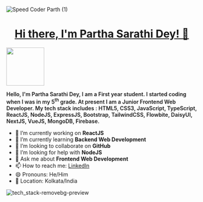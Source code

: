 ![Speed Coder Parth (1)](https://github.com/parthasdey2304/parthasdey2304/assets/131694386/2faf6903-3c05-46ce-8310-62c838809b1e)




<h1 align="center"><u>Hi there, I'm Partha Sarathi Dey! 👋</u></h1>

<!--
**parthasdey2304/parthasdey2304** is a ✨ _special_ ✨ repository because its `README.md` (this file) appears on your GitHub profile.

Here are some ideas to get you started:


### Tech Stack
<div style="display: flex; justify-item: between; width: 100%">
  <img src="https://upload.wikimedia.org/wikipedia/commons/6/61/HTML5_logo_and_wordmark.svg" alt="HTML5 Logo" width="100">
  <img src="https://upload.wikimedia.org/wikipedia/commons/d/d5/CSS3_logo_and_wordmark.svg" alt="CSS3 Logo" width="70">
  <img src="https://upload.wikimedia.org/wikipedia/commons/9/99/Unofficial_JavaScript_logo_2.svg" alt="JavaScript Logo" width="80">
</div>


-->
<img src="https://media.giphy.com/media/mGcNjsfWAjY5AEZNw6/giphy.gif" width="100">
<p style="font-weight: 600;">Hello, I'm Partha Sarathi Dey, I am a First year student. I started coding when I was in my 5<sup>th</sup> grade. At present I am a Junior Frontend Web Developer. My tech stack includes : HTML5, CSS3, JavaScript, TypeScript, ReactJS, NodeJS, ExpressJS, Bootstrap, TailwindCSS, Flowbite, DaisyUI, NextJS, VueJS, MongoDB, Firebase.</p>

- 🔭 I’m currently working on **ReactJS**
- 🌱 I’m currently learning **Backend Web Development**
- 👯 I’m looking to collaborate on **GitHub**
- 🤔 I’m looking for help with **NodeJS**
- 💬 Ask me about **Frontend Web Development**
- 📫 How to reach me: <a href="https://linkedin.com/in/sarathiparth">LinkedIn</a>
- 😄 Pronouns: He/Him
- 📍 Location: Kolkata/India

![tech_stack-removebg-preview](https://github.com/parthasdey2304/parthasdey2304/assets/131694386/55052118-ba66-4b22-bc19-dc7ba5214487)

